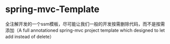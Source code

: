# spring-mvc-Template
全注解开发的一个ssm模板，尽可能让我们一般的开发按需删除代码，而不是按需添加（A full annotationed spring-mvc project template which designed to let add  instead of delete）
